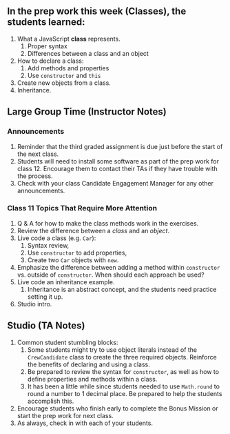 ## In the prep work this week (Classes), the students learned:

1. What a JavaScript **class** represents.
   1. Proper syntax
   1. Differences between a class and an object
1. How to declare a class:
   1. Add methods and properties
   1. Use ``constructor`` and ``this``
1. Create new objects from a class.
1. Inheritance.

## Large Group Time (Instructor Notes)

### Announcements

1. Reminder that the third graded assignment is due just before the start of the next class.
1. Students will need to install some software as part of the prep work for class 12. Encourage them to contact their TAs if they have trouble with the process.
1. Check with your class Candidate Engagement Manager for any other announcements.

### Class 11 Topics That Require More Attention

1. Q & A for how to make the class methods work in the exercises.
1. Review the difference between a *class* and an *object*.
1. Live code a class (e.g. ``Car``):
   1. Syntax review,
   1. Use ``constructor`` to add properties,
   1. Create two ``Car`` objects with ``new``.
1. Emphasize the difference between adding a method within ``constructor`` vs. outside of ``constructor``. When should each approach be used?
1. Live code an inheritance example.
   1. Inheritance is an abstract concept, and the students need practice setting it up.
1. Studio intro.

## Studio (TA Notes)

1. Common student stumbling blocks:
   1. Some students might try to use object literals instead of the ``CrewCandidate`` class to create the three required objects. Reinforce the benefits of declaring and using a class.
   1. Be prepared to review the syntax for ``constructor``, as well as how to define properties and methods within a class.
   1. It has been a little while since students needed to use ``Math.round`` to round a number to 1 decimal place. Be prepared to help the students accomplish this.
1. Encourage students who finish early to complete the Bonus Mission or start the prep work for next class.
1. As always, check in with each of your students.
